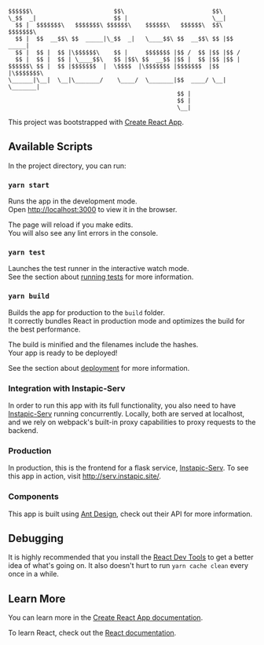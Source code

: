 ```
$$$$$$\                       $$\                         $$\           
\_$$  _|                      $$ |                        \__|          
  $$ |  $$$$$$$\   $$$$$$$\ $$$$$$\    $$$$$$\   $$$$$$\  $$\  $$$$$$$\ 
  $$ |  $$  __$$\ $$  _____|\_$$  _|   \____$$\ $$  __$$\ $$ |$$  _____|
  $$ |  $$ |  $$ |\$$$$$$\    $$ |     $$$$$$$ |$$ /  $$ |$$ |$$ /      
  $$ |  $$ |  $$ | \____$$\   $$ |$$\ $$  __$$ |$$ |  $$ |$$ |$$ |      
$$$$$$\ $$ |  $$ |$$$$$$$  |  \$$$$  |\$$$$$$$ |$$$$$$$  |$$ |\$$$$$$$\ 
\______|\__|  \__|\_______/    \____/  \_______|$$  ____/ \__| \_______|
                                                $$ |                    
                                                $$ |                    
                                                \__|                    
```

This project was bootstrapped with [Create React App](https://github.com/facebook/create-react-app).

## Available Scripts

In the project directory, you can run:

### `yarn start`

Runs the app in the development mode.<br />
Open [http://localhost:3000](http://localhost:3000) to view it in the browser.

The page will reload if you make edits.<br />
You will also see any lint errors in the console.

### `yarn test`

Launches the test runner in the interactive watch mode.<br />
See the section about [running tests](https://facebook.github.io/create-react-app/docs/running-tests) for more information.

### `yarn build`

Builds the app for production to the `build` folder.<br />
It correctly bundles React in production mode and optimizes the build for the best performance.

The build is minified and the filenames include the hashes.<br />
Your app is ready to be deployed!

See the section about [deployment](https://facebook.github.io/create-react-app/docs/deployment) for more information.

### Integration with Instapic-Serv

In order to run this app with its full functionality, you also need to have [Instapic-Serv](https://github.com/xytyx/instapic-serv) running concurrently. Locally, both are served at localhost, and we rely on webpack's built-in proxy capabilities to proxy requests to the backend.

### Production

In production, this is the frontend for a flask service, [Instapic-Serv](https://github.com/xytyx/instapic-serv). To see this app in action, visit http://serv.instapic.site/.

### Components

This app is built using [Ant Design](https://ant.design/), check out their API for more information.

## Debugging

It is highly recommended that you install the [React Dev Tools](https://chrome.google.com/webstore/detail/react-developer-tools/fmkadmapgofadopljbjfkapdkoienihi?hl=en) to get a better idea of what's going on. It also doesn't hurt to run `yarn cache clean` every once in a while.

## Learn More

You can learn more in the [Create React App documentation](https://facebook.github.io/create-react-app/docs/getting-started).

To learn React, check out the [React documentation](https://reactjs.org/).
